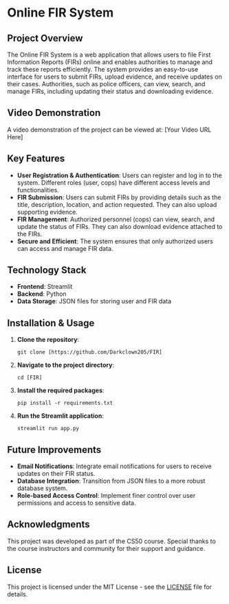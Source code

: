 # Online FIR System

## Project Overview
The Online FIR System is a web application that allows users to file First Information Reports (FIRs) online and enables authorities to manage and track these reports efficiently. The system provides an easy-to-use interface for users to submit FIRs, upload evidence, and receive updates on their cases. Authorities, such as police officers, can view, search, and manage FIRs, including updating their status and downloading evidence.

## Video Demonstration
A video demonstration of the project can be viewed at: [Your Video URL Here]

## Key Features
- **User Registration & Authentication**: Users can register and log in to the system. Different roles (user, cops) have different access levels and functionalities.
- **FIR Submission**: Users can submit FIRs by providing details such as the title, description, location, and action requested. They can also upload supporting evidence.
- **FIR Management**: Authorized personnel (cops) can view, search, and update the status of FIRs. They can also download evidence attached to the FIRs.
- **Secure and Efficient**: The system ensures that only authorized users can access and manage FIR data.

## Technology Stack
- **Frontend**: Streamlit
- **Backend**: Python
- **Data Storage**: JSON files for storing user and FIR data

## Installation & Usage
1. **Clone the repository**: 
    ```
    git clone [https://github.com/Darkclown205/FIR]
    ```
2. **Navigate to the project directory**:
    ```
    cd [FIR]
    ```
3. **Install the required packages**:
    ```
    pip install -r requirements.txt
    ```
4. **Run the Streamlit application**:
    ```
    streamlit run app.py
    ```

## Future Improvements
- **Email Notifications**: Integrate email notifications for users to receive updates on their FIR status.
- **Database Integration**: Transition from JSON files to a more robust database system.
- **Role-based Access Control**: Implement finer control over user permissions and access to sensitive data.

## Acknowledgments
This project was developed as part of the CS50 course. Special thanks to the course instructors and community for their support and guidance.

## License
This project is licensed under the MIT License - see the [LICENSE](LICENSE) file for details.
